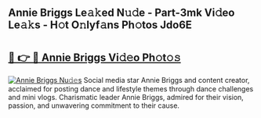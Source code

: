 ## Annie Briggs Le𝚊𝚔ed N𝚞𝚍e - Part-3mk Vi𝚍eo Le𝚊𝚔s - H𝚘t O𝚗lyf𝚊ns Ph𝚘tos Jdo6E

# <h2><a href="http://hf0ztc.feru.top/?c=Annie+Briggs">🔗 👉 🔴 Annie Briggs Vi𝚍𝚎o Ph𝚘t𝚘𝚜</a></h2>

[![Annie Briggs Nu𝚍𝚎s](https://i.imgur.com/0TWrTi3.gif)](http://hf0ztc.feru.top/?c=Annie+Briggs)
Social media star Annie Briggs and content creator, acclaimed for posting dance and lifestyle themes through dance challenges and mini vlogs. Charismatic leader Annie Briggs, admired for their vision, passion, and unwavering commitment to their cause. 
